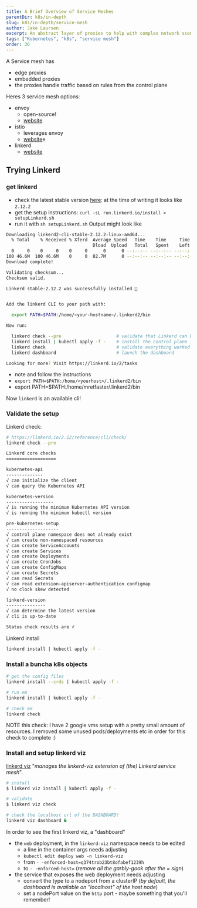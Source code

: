 ```yaml
---
title: A Brief Overview of Service Meshes
parentDir: k8s/in-depth
slug: k8s/in-depth/service-mesh
author: Jake Laursen
excerpt: An abstract layer of proxies to help with complex network scenarios
tags: ["Kubernetes", "k8s", "service mesh"]
order: 36
---
```


A Service mesh has
- edge proxies
- embedded proxies
- the proxies handle traffic based on rules from the control plane

Heres 3 service mesh options:
- envoy
  - open-source!
  - [website](https://www.envoyproxy.io)
- istio
  - leverages envoy
  - [website](https://istio.io)e
- linkerd
  - [website](https://linkerd.io/)

## Trying Linkerd
### get linkerd
  - check the latest stable version [here](https://linkerd.io/releases/): at the time of writing it looks like `2.12.2`
  - get the setup instructions: `curl -sL run.linkerd.io/install > setupLinkerd.sh`
  - run it with `sh setupLinkerd.sh`
Output might look like
```bash
Downloading linkerd2-cli-stable-2.12.2-linux-amd64...
  % Total    % Received % Xferd  Average Speed   Time    Time     Time  Current
                                 Dload  Upload   Total   Spent    Left  Speed
  0     0    0     0    0     0      0      0 --:--:-- --:--:-- --:--:--     0
100 46.6M  100 46.6M    0     0  82.7M      0 --:--:-- --:--:-- --:--:-- 82.7M
Download complete!

Validating checksum...
Checksum valid.

Linkerd stable-2.12.2 was successfully installed 🎉


Add the linkerd CLI to your path with:

  export PATH=$PATH:/home/<your-hostname>/.linkerd2/bin

Now run:

  linkerd check --pre                     # validate that Linkerd can be installed
  linkerd install | kubectl apply -f -    # install the control plane into the 'linkerd' namespace
  linkerd check                           # validate everything worked!
  linkerd dashboard                       # launch the dashboard

Looking for more? Visit https://linkerd.io/2/tasks
```
  - note and follow the instructions
  - `export PATH=$PATH:/home/<yourhost>/.linkerd2/bin`
  - export PATH=$PATH:/home/mretfaster/.linkerd2/bin

Now `linkerd` is an available cli!

### Validate the setup
Linkerd check:
```bash
# https://linkerd.io/2.12/reference/cli/check/
linkerd check --pre

Linkerd core checks
===================

kubernetes-api
--------------
√ can initialize the client
√ can query the Kubernetes API

kubernetes-version
------------------
√ is running the minimum Kubernetes API version
√ is running the minimum kubectl version

pre-kubernetes-setup
--------------------
√ control plane namespace does not already exist
√ can create non-namespaced resources
√ can create ServiceAccounts
√ can create Services
√ can create Deployments
√ can create CronJobs
√ can create ConfigMaps
√ can create Secrets
√ can read Secrets
√ can read extension-apiserver-authentication configmap
√ no clock skew detected

linkerd-version
---------------
√ can determine the latest version
√ cli is up-to-date

Status check results are √
```

Linkerd install 
```bash
linkerd install | kubectl apply -f -
```

### Install a buncha k8s objects
```bash
# get the config files
linkerd install --crds | kubectl apply -f -

# run em
linkerd install | kubectl apply -f -

# check em
linkerd check
```
NOTE this check: I have 2 google vms setup with a pretty small amount of resources. I removed some unused pods/deployments etc in order for this check to complete :) 

### Install and setup linkerd viz
[linkerd viz](https://linkerd.io/2.12/reference/cli/viz/) "_manages the linkerd-viz extension of (the) Linkerd service mesh_".  
```bash
# install
$ linkerd viz install | kubectl apply -f -

# validate
$ linkerd viz check

# check the localhost url of the DASHBOARD!
linkerd viz dashboard &
```

In order to see the first linkerd viz, a "dashboard"
- the `web` deployment, in the `linkerd-viz` namespace needs to be edited
  - a line in the container args needs adjusting
  - `kubectl edit deploy web -n linkerd-viz`
  - from `- -enforced-host=q374trob23bt8ofabef1239h`
  - to `- -enforced-host=` (_remove all the garbly-gook after the = sign_) 
- the service that exposes the web deployment needs adjusting
  - convert the type to a nodeport from a clusterIP (_by default, the dashboard is available on "localhost" of the host node_)
  - set a nodePort value on the `http` port - maybe something that you'll remember!